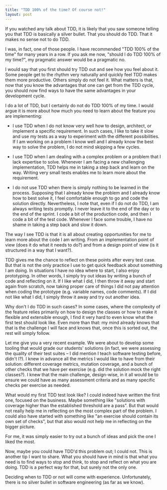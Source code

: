 ```yaml
---
title: "TDD 100% of the time? Of course not!"
layout: post
---
```


If you watched any talk about TDD, it is likely that you saw someone telling you that TDD is basically a silver bullet. That you should do TDD. That it makes no sense not to do TDD.

I was, in fact, one of those people. I have recommended "TDD 100% of the time" for many years in a row. If you ask me now, "should I do TDD 100% of my time?", my pragmatic answer would be a pragmatic no.

I would say that you first should try TDD out and see how you feel about it. Some people get to the rhythm very naturally and quickly feel TDD makes them more productive. Others simply do not feel it. What matters is that, now that you know the advantages that one can get from the TDD cycle, you should now find ways to have the same advantages in your development cycle.

I do a lot of TDD, but I certainly do not do TDD 100% of my time. I would argue it is more about how much you need to learn about the feature you are implementing:

* I use TDD when I do not know very well how to design, architect, or implement a specific requirement. In such cases, I like to take it slow and use my tests as a way to experiment with the different possibilities. If I am working on a problem I know well and I already know the best way to solve the problem, I do not mind skipping a few cycles.

* I use TDD when I am dealing with a complex problem or a problem that I lack expertise to solve. Whenever I am facing a new challenging implementation, TDD helps me in taking a step back and learn on the way. Writing very small tests enables me to learn more about the requirement.

* I do not use TDD when there is simply nothing to be learned in the process. Supposing that I already know the problem and I already know how to best solve it, I feel comfortable enough to go and code the solution directly. Nevertheless, I note that, even if I do not do TDD, I am always writing tests promptly. I never leave it to the end of the day or to the end of the sprint. I code a bit of the production code, and then I code a bit of the test code. Whenever I face some trouble, I have no shame in taking a step back and slow it down.

The way I see TDD is that it is all about creating opportunities for me to learn more about the code I am writing. From an implementation point of view (does it do what it needs to do?) and from a design point of view (is it structured in a way that I want?). 

TDD gives me the chance to reflect on these points after every test case. But that is not the only practice I use to get quick feedback about something I am doing. In situations I have no idea where to start, I also enjoy prototyping. In other words, I simply try out ideas by writing a bunch of code and reflecting on it. If I like what I did, I then throw it away and start again from scratch, now taking proper care of things I did not pay attention when coding the prototype (e.g. variable names, code comments). If I did not like what I did, I simply throw it away and try out another idea.

Why don't I do TDD in such cases? In some cases, where the complexity of the feature relies primarily on how to design the classes or how to make it flexible and extensible enough, I find it very hard to even know what the first test should look like. Even more than that: my mind already knows that that is the challenge I will face and knows that, once this is sorted out, the rest will simply follow. 

Let me give you a very recent example. We were about to develop some tooling that would grade our students' solutions (in fact, we were assessing the quality of their test suites – I did mention I teach software testing before, didn't I?). I knew in advance all the metrics I would like to have from their solution: different coverage metrics, mutation coverage, and a bunch of other checks that we have per exercise (e.g. did the solution mock the right classes?). I knew that the main challenge, design-wise, in it all would be to ensure we could have as many assessment criteria and as many specific checks per exercise as needed.

What would my first TDD test look like? I could indeed have written the first one, focused on the business. Maybe something like "solutions with coverage higher than the established threshold are a pass". But that would not really help me in reflecting on the most complex part of the problem. I could also have started with something like "an exercise should contain its own set of checks", but that also would not help me in reflecting on the bigger picture. 

For me, it was simply easier to try out a bunch of ideas and pick the one I liked the most.

Now, maybe you could have TDD'd this problem out; I could not. This is another tip I want to share. What you should have in mind is that what you need is to find ways to stop and think, to stop and reflect on what you are doing. TDD is a perfect way for that, but surely not the only one. 

Deciding when to TDD or not will come with experience. Unfortunately, there is no silver bullet in software engineering (as far as we know).

